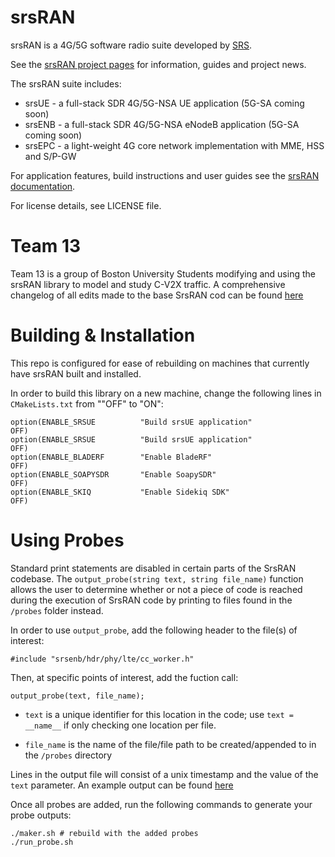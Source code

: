 srsRAN
======

srsRAN is a 4G/5G software radio suite developed by [SRS](http://www.srs.io).

See the [srsRAN project pages](https://www.srsran.com) for information, guides and project news.

The srsRAN suite includes:
  * srsUE - a full-stack SDR 4G/5G-NSA UE application (5G-SA coming soon)
  * srsENB - a full-stack SDR 4G/5G-NSA eNodeB application (5G-SA coming soon)
  * srsEPC - a light-weight 4G core network implementation with MME, HSS and S/P-GW

For application features, build instructions and user guides see the [srsRAN documentation](https://docs.srsran.com).

For license details, see LICENSE file.

Team 13
=======

Team 13 is a group of Boston University Students modifying and using the srsRAN library to model and study C-V2X traffic. A comprehensive changelog of all edits made to the base SrsRAN cod  can be found [here](https://github.com/C-V2X-Senior-Design/modSrsRAN/blob/add_probes/changelog_team13.md)

Building & Installation
=======

This repo is configured for ease of rebuilding on machines that currently have srsRAN built and installed.

In order to build this library on a new machine, change the following lines in `CMakeLists.txt` from ""OFF" to "ON":

```
option(ENABLE_SRSUE          "Build srsUE application"                  OFF)
option(ENABLE_SRSUE          "Build srsUE application"                  OFF)
option(ENABLE_BLADERF        "Enable BladeRF"                           OFF)
option(ENABLE_SOAPYSDR       "Enable SoapySDR"                          OFF)
option(ENABLE_SKIQ           "Enable Sidekiq SDK"                       OFF)
```

Using Probes
=======

Standard print statements are disabled in certain parts of the SrsRAN codebase. The `output_probe(string text, string file_name)` function allows the user to determine whether or not a piece of code is reached during the execution of SrsRAN code by printing to files found in the `/probes` folder instead.

In order to use `output_probe`, add the following header to the file(s) of interest:
```
#include "srsenb/hdr/phy/lte/cc_worker.h"
```

Then, at specific points of interest, add the fuction call:
```
output_probe(text, file_name);
```
* `text` is a unique identifier for this location in the code; use `text = __name__` if only checking one location per file.

* `file_name` is the name of the file/file path to be created/appended to in the `/probes` directory

Lines in the output file will consist of a unix timestamp and the value of the `text` parameter. An example output can be found [here](https://github.com/C-V2X-Senior-Design/modSrsRAN/blob/add_probes/probes/rbgmask_t_probe.txt)

Once all probes are added, run the following commands to generate your probe outputs:
```
./maker.sh # rebuild with the added probes
./run_probe.sh
```
